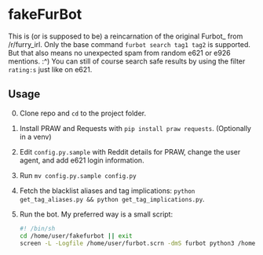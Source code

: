 # fakeFurBot

This is \(or is supposed to be\) a reincarnation of the original Furbot\_ from /r/furry_irl. Only the base command `furbot search tag1 tag2` is supported. But that also means no unexpected spam from random e621 or e926 mentions. :^\) You can still of course search safe results by using the filter `rating:s` just
like on e621.

## Usage

0. Clone repo and `cd` to the project folder.
1. Install PRAW and Requests with `pip install praw requests`. (Optionally in a venv)
2. Edit `config.py.sample` with Reddit details for PRAW, change the user agent, and add e621 login information.
3. Run `mv config.py.sample config.py`
4. Fetch the blacklist aliases and tag implications: `python get_tag_aliases.py && python get_tag_implications.py`.
5. Run the bot. My preferred way is a small script:

   ```sh
   #! /bin/sh
   cd /home/user/fakefurbot || exit
   screen -L -Logfile /home/user/furbot.scrn -dmS furbot python3 /home/user/fakefurbot/bot.py
   ```
